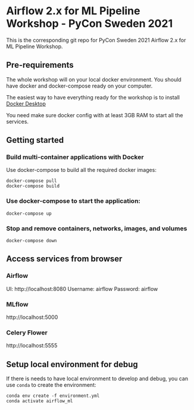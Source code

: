 # Airflow 2.x for ML Pipeline Workshop - PyCon Sweden 2021

This is the corresponding git repo for PyCon Sweden 2021 Airflow 2.x for ML Pipeline Workshop.

## Pre-requirements

The whole workshop will on your local docker environment. You should have docker and docker-compose ready on your computer.

The easiest way to have everything ready for the workshop is to install [Docker Desktop](https://docs.docker.com/desktop/.)

You need make sure docker config with at least 3GB RAM to start all the services.

## Getting started

### Build multi-container applications with Docker

Use docker-compose to build all the required docker images:

```
docker-compose pull
docker-compose build
```

### Use docker-compose to start the application:

```
docker-compose up
```

### Stop and remove containers, networks, images, and volumes

```
docker-compose down
```

## Access services from browser

### Airflow

UI: http://localhost:8080
Username: airflow
Password: airflow

### MLflow

http://localhost:5000

### Celery Flower

http://localhost:5555

## Setup local environment for debug

If there is needs to have local environment to develop and debug, you can use `conda` to create the environment:

```
conda env create -f environment.yml
conda activate airflow_ml
```